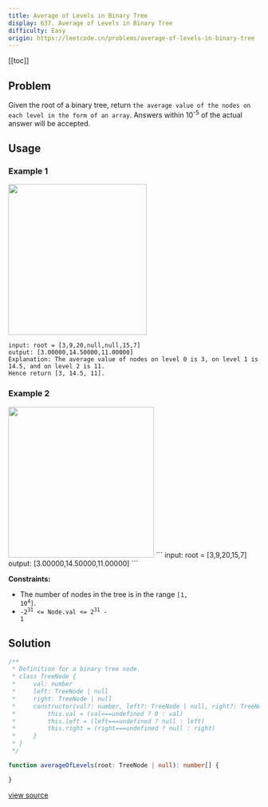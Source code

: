 ```yaml
---
title: Average of Levels in Binary Tree
display: 637. Average of Levels in Binary Tree
difficulty: Easy
origin: https://leetcode.cn/problems/average-of-levels-in-binary-tree
---
```


[[toc]]

## Problem

Given the root of a binary tree, return `the average value of the nodes on each level in the form of an array`. Answers within 10<sup>-5</sup> of the actual answer will be accepted.
## Usage

### Example 1

<img alt="" src="https://assets.leetcode.com/uploads/2021/03/09/avg1-tree.jpg" style="width: 277px; height: 302px;" />

```
input: root = [3,9,20,null,null,15,7]
output: [3.00000,14.50000,11.00000]
Explanation: The average value of nodes on level 0 is 3, on level 1 is 14.5, and on level 2 is 11.
Hence return [3, 14.5, 11].
```

### Example 2
<img alt="" src="https://assets.leetcode.com/uploads/2021/03/09/avg2-tree.jpg" style="width: 292px; height: 302px;" />
```
input: root = [3,9,20,15,7]
output: [3.00000,14.50000,11.00000]
```


**Constraints:**

- The number of nodes in the tree is in the range <code>[1, 10<sup>4</sup>]</code>.
- <code>-2<sup>31</sup> &lt;= Node.val &lt;= 2<sup>31</sup> - 1</code>


## Solution

```ts
/**
 * Definition for a binary tree node.
 * class TreeNode {
 *     val: number
 *     left: TreeNode | null
 *     right: TreeNode | null
 *     constructor(val?: number, left?: TreeNode | null, right?: TreeNode | null) {
 *         this.val = (val===undefined ? 0 : val)
 *         this.left = (left===undefined ? null : left)
 *         this.right = (right===undefined ? null : right)
 *     }
 * }
 */

function averageOfLevels(root: TreeNode | null): number[] {

}
```

[view source](https://leetcode.cn/problems/average-of-levels-in-binary-tree)
